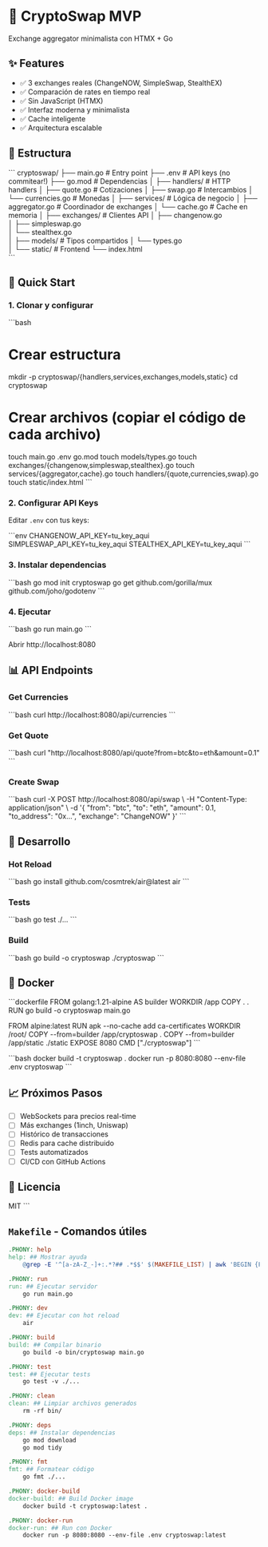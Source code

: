 # 🚀 CryptoSwap MVP

Exchange aggregator minimalista con HTMX + Go

## ✨ Features

- ✅ 3 exchanges reales (ChangeNOW, SimpleSwap, StealthEX)
- ✅ Comparación de rates en tiempo real
- ✅ Sin JavaScript (HTMX)
- ✅ Interfaz moderna y minimalista
- ✅ Cache inteligente
- ✅ Arquitectura escalable

## 📁 Estructura

\`\`\`
cryptoswap/
├── main.go                 # Entry point
├── .env                    # API keys (no commitear!)
├── go.mod                  # Dependencias
│
├── handlers/               # HTTP handlers
│   ├── quote.go           # Cotizaciones
│   ├── swap.go            # Intercambios
│   └── currencies.go      # Monedas
│
├── services/              # Lógica de negocio
│   ├── aggregator.go      # Coordinador de exchanges
│   └── cache.go           # Cache en memoria
│
├── exchanges/             # Clientes API
│   ├── changenow.go       
│   ├── simpleswap.go      
│   └── stealthex.go       
│
├── models/                # Tipos compartidos
│   └── types.go           
│
└── static/                # Frontend
    └── index.html         
\`\`\`

## 🚀 Quick Start

### 1. Clonar y configurar

\`\`\`bash
# Crear estructura
mkdir -p cryptoswap/{handlers,services,exchanges,models,static}
cd cryptoswap

# Crear archivos (copiar el código de cada archivo)
touch main.go .env go.mod
touch models/types.go
touch exchanges/{changenow,simpleswap,stealthex}.go
touch services/{aggregator,cache}.go
touch handlers/{quote,currencies,swap}.go
touch static/index.html
\`\`\`

### 2. Configurar API Keys

Editar `.env` con tus keys:

\`\`\`env
CHANGENOW_API_KEY=tu_key_aqui
SIMPLESWAP_API_KEY=tu_key_aqui
STEALTHEX_API_KEY=tu_key_aqui
\`\`\`

### 3. Instalar dependencias

\`\`\`bash
go mod init cryptoswap
go get github.com/gorilla/mux github.com/joho/godotenv
\`\`\`

### 4. Ejecutar

\`\`\`bash
go run main.go
\`\`\`

Abrir http://localhost:8080

## 📊 API Endpoints

### Get Currencies
\`\`\`bash
curl http://localhost:8080/api/currencies
\`\`\`

### Get Quote
\`\`\`bash
curl "http://localhost:8080/api/quote?from=btc&to=eth&amount=0.1"
\`\`\`

### Create Swap
\`\`\`bash
curl -X POST http://localhost:8080/api/swap \\
  -H "Content-Type: application/json" \\
  -d '{
    "from": "btc",
    "to": "eth",
    "amount": 0.1,
    "to_address": "0x...",
    "exchange": "ChangeNOW"
  }'
\`\`\`

## 🔧 Desarrollo

### Hot Reload
\`\`\`bash
go install github.com/cosmtrek/air@latest
air
\`\`\`

### Tests
\`\`\`bash
go test ./...
\`\`\`

### Build
\`\`\`bash
go build -o cryptoswap
./cryptoswap
\`\`\`

## 🐳 Docker

\`\`\`dockerfile
FROM golang:1.21-alpine AS builder
WORKDIR /app
COPY . .
RUN go build -o cryptoswap main.go

FROM alpine:latest
RUN apk --no-cache add ca-certificates
WORKDIR /root/
COPY --from=builder /app/cryptoswap .
COPY --from=builder /app/static ./static
EXPOSE 8080
CMD ["./cryptoswap"]
\`\`\`

\`\`\`bash
docker build -t cryptoswap .
docker run -p 8080:8080 --env-file .env cryptoswap
\`\`\`

## 📈 Próximos Pasos

- [ ] WebSockets para precios real-time
- [ ] Más exchanges (1inch, Uniswap)
- [ ] Histórico de transacciones
- [ ] Redis para cache distribuido
- [ ] Tests automatizados
- [ ] CI/CD con GitHub Actions

## 📝 Licencia

MIT
\`\`\`

## `Makefile` - Comandos útiles

```makefile
.PHONY: help
help: ## Mostrar ayuda
	@grep -E '^[a-zA-Z_-]+:.*?## .*$$' $(MAKEFILE_LIST) | awk 'BEGIN {FS = ":.*?## "}; {printf "\033[36m%-20s\033[0m %s\n", $$1, $$2}'

.PHONY: run
run: ## Ejecutar servidor
	go run main.go

.PHONY: dev
dev: ## Ejecutar con hot reload
	air

.PHONY: build
build: ## Compilar binario
	go build -o bin/cryptoswap main.go

.PHONY: test
test: ## Ejecutar tests
	go test -v ./...

.PHONY: clean
clean: ## Limpiar archivos generados
	rm -rf bin/

.PHONY: deps
deps: ## Instalar dependencias
	go mod download
	go mod tidy

.PHONY: fmt
fmt: ## Formatear código
	go fmt ./...

.PHONY: docker-build
docker-build: ## Build Docker image
	docker build -t cryptoswap:latest .

.PHONY: docker-run
docker-run: ## Run con Docker
	docker run -p 8080:8080 --env-file .env cryptoswap:latest